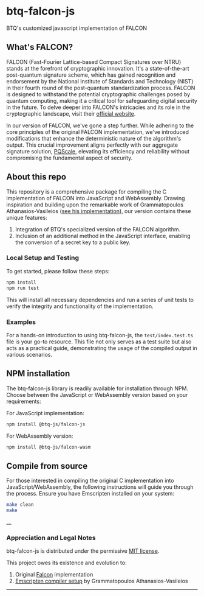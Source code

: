 # btq-falcon-js

BTQ's customized javascript implementation of FALCON

## What's FALCON?

FALCON (Fast-Fourier Lattice-based Compact Signatures over NTRU) stands at the forefront of cryptographic innovation. It's a state-of-the-art post-quantum signature scheme, which has gained recognition and endorsement by the National Institute of Standards and Technology (NIST) in their fourth round of the post-quantum standardization process. FALCON is designed to withstand the potential cryptographic challenges posed by quantum computing, making it a critical tool for safeguarding digital security in the future. To delve deeper into FALCON's intricacies and its role in the cryptographic landscape, visit their [official website](https://falcon-sign.info/).

In our version of FALCON, we've gone a step further. While adhering to the core principles of the original FALCON implementation, we've introduced modifications that enhance the deterministic nature of the algorithm's output. This crucial improvement aligns perfectly with our aggregate signature solution, [PQScale](https://www.btq.com/blog/introducing-pqscale-a-scaling-solution-for-post-quantum-signatures), elevating its efficiency and reliability without compromising the fundamental aspect of security.

## About this repo

This repository is a comprehensive package for compiling the C implementation of FALCON into JavaScript and WebAssembly. Drawing inspiration and building upon the remarkable work of Grammatopoulos Athanasios-Vasileios ([see his implementation](https://github.com/GramThanos/falcon.js)), our version contains these unique features:

1. Integration of BTQ's specialized version of the FALCON algorithm.
2. Inclusion of an additional method in the JavaScript interface, enabling the conversion of a secret key to a public key.

### Local Setup and Testing

To get started, please follow these steps:

```sh
npm install
npm run test
```

This will install all necessary dependencies and run a series of unit tests to verify the integrity and functionality of the implementation.

### Examples

For a hands-on introduction to using btq-falcon-js, the `test/index.test.ts` file is your go-to resource. This file not only serves as a test suite but also acts as a practical guide, demonstrating the usage of the compiled output in various scenarios.

## NPM installation

The btq-falcon-js library is readily available for installation through NPM. Choose between the JavaScript or WebAssembly version based on your requirements:

For JavaScript implementation:

```sh
npm install @btq-js/falcon-js
```

For WebAssembly version:

```sh
npm install @btq-js/falcon-wasm
```

## Compile from source

For those interested in compiling the original C implementation into JavaScript/WebAssembly, the following instructions will guide you through the process. Ensure you have Emscripten installed on your system:

```sh
make clean
make
```

\_\_

### Appreciation and Legal Notes

btq-falcon-js is distributed under the permissive [MIT license](https://opensource.org/licenses/MIT).

This project owes its existence and evolution to:

1. Original [Falcon](https://falcon-sign.info/) implementation
2. [Emscripten compiler setup](https://github.com/GramThanos/falcon.js) by Grammatopoulos Athanasios-Vasileios

---
